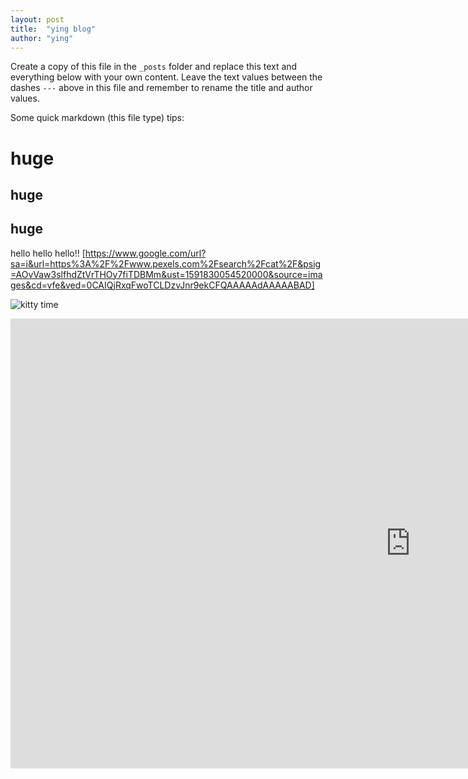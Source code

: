 ```yaml
---
layout: post
title:  "ying blog"
author: "ying"
---
```


Create a copy of this file in the `_posts` folder and replace this text and everything below with your own content. Leave the text values between the dashes `---` above in this file and remember to rename the title and author values.

Some quick markdown (this file type) tips:

# huge
## huge
## huge



hello hello hello!! [https://www.google.com/url?sa=i&url=https%3A%2F%2Fwww.pexels.com%2Fsearch%2Fcat%2F&psig=AOvVaw3slfhdZtVrTHOy7fiTDBMm&ust=1591830054520000&source=images&cd=vfe&ved=0CAIQjRxqFwoTCLDzvJnr9ekCFQAAAAAdAAAAABAD]

![kitty time](https://www.google.com/url?sa=i&url=https%3A%2F%2Fwww.pexels.com%2Fsearch%2Fcat%2F&psig=AOvVaw3slfhdZtVrTHOy7fiTDBMm&ust=1591830054520000&source=images&cd=vfe&ved=0CAIQjRxqFwoTCLDzvJnr9ekCFQAAAAAdAAAAABADg)


<iframe width="1280" height="720" src="https://www.youtube.com/watch?time_continue=471&v=hFZFjoX2cGg&feature=emb_logo" frameborder="0" allow="accelerometer; autoplay; encrypted-media; gyroscope; picture-in-picture" allowfullscreen></iframe>

